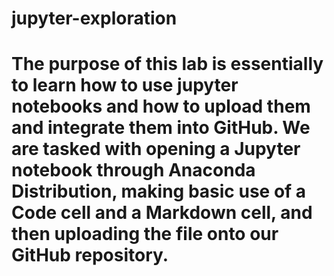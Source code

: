 # jupyter-exploration
# The purpose of this lab is essentially to learn how to use jupyter notebooks and how to upload them and integrate them into GitHub. We are tasked with opening a Jupyter notebook through Anaconda Distribution, making basic use of a Code cell and a Markdown cell, and then uploading the file onto our GitHub repository.
